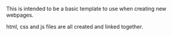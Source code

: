 This is intended to be a basic template to use when creating new webpages.

html, css and js files are all created and linked together.
